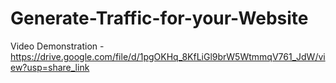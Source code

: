# Generate-Traffic-for-your-Website

Video Demonstration - https://drive.google.com/file/d/1pgOKHq_8KfLiGl9brW5WtmmqV761_JdW/view?usp=share_link
